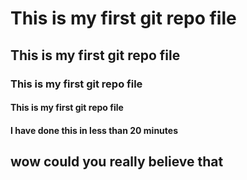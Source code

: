 # This is my first git repo file 
## This is my first git repo file 
### This is my first git repo file 
#### This is my first git repo file

#### I have done this in less than 20 minutes 

## wow could you really believe that 